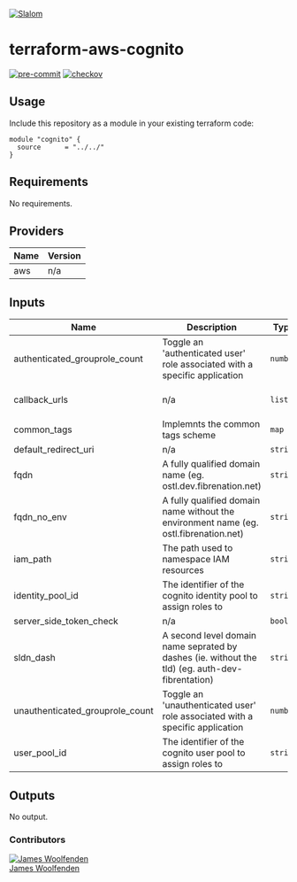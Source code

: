
[![Slalom][logo]](https://slalom.com)

# terraform-aws-cognito

[![pre-commit](https://img.shields.io/badge/pre--commit-enabled-brightgreen?logo=pre-commit&logoColor=white)](https://github.com/pre-commit/pre-commit)
[![checkov](https://img.shields.io/badge/checkov-verified-brightgreen)](https://www.checkov.io/)

## Usage

Include this repository as a module in your existing terraform code:

```hcl
module "cognito" {
  source      = "../../"
}
```
<!-- BEGINNING OF PRE-COMMIT-TERRAFORM DOCS HOOK -->
## Requirements

No requirements.

## Providers

| Name | Version |
|------|---------|
| aws | n/a |

## Inputs

| Name | Description | Type | Default | Required |
|------|-------------|------|---------|:--------:|
| authenticated\_grouprole\_count | Toggle an 'authenticated user' role associated with a specific application | `number` | n/a | yes |
| callback\_urls | n/a | `list` | <pre>[<br>  "http://example.com"<br>]</pre> | no |
| common\_tags | Implemnts the common tags scheme | `map` | n/a | yes |
| default\_redirect\_uri | n/a | `string` | `"http://example.com"` | no |
| fqdn | A fully qualified domain name (eg. ostl.dev.fibrenation.net) | `string` | n/a | yes |
| fqdn\_no\_env | A fully qualified domain name without the environment name (eg. ostl.fibrenation.net) | `string` | n/a | yes |
| iam\_path | The path used to namespace IAM resources | `string` | n/a | yes |
| identity\_pool\_id | The identifier of the cognito identity pool to assign roles to | `string` | n/a | yes |
| server\_side\_token\_check | n/a | `bool` | `true` | no |
| sldn\_dash | A second level domain name seprated by dashes (ie. without the tld) (eg. auth-dev-fibrentation) | `string` | n/a | yes |
| unauthenticated\_grouprole\_count | Toggle an 'unauthenticated user' role associated with a specific application | `number` | n/a | yes |
| user\_pool\_id | The identifier of the cognito user pool to assign roles to | `string` | n/a | yes |

## Outputs

No output.

<!-- END OF PRE-COMMIT-TERRAFORM DOCS HOOK -->
### Contributors

[![James Woolfenden][jameswoolfenden_avatar]][jameswoolfenden_homepage]<br/>[James Woolfenden][jameswoolfenden_homepage]

[jameswoolfenden_homepage]: https://github.com/jameswoolfenden
[jameswoolfenden_avatar]: https://github.com/jameswoolfenden.png?size=150
[logo]: https://gist.githubusercontent.com/JamesWoolfenden/5c457434351e9fe732ca22b78fdd7d5e/raw/15933294ae2b00f5dba6557d2be88f4b4da21201/slalom-logo.png
[website]: https://slalom.com
[github]: https://github.com/jameswoolfenden
[linkedin]: https://www.linkedin.com/company/slalom-consulting/
[twitter]: https://twitter.com/Slalom
